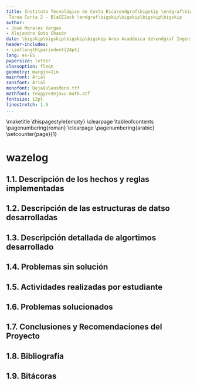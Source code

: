 ```yaml
---
title: Instituto Tecnológico de Costa Rica\endgraf\bigskip \endgraf\bigskip\bigskip\
 Tarea Corta 2 - BlaCEJack \endgraf\bigskip\bigskip\bigskip\bigskip
author: 
- José Morales Vargas 
- Alejandro Soto Chacón
date: \bigskip\bigskip\bigskip\bigskip Area Académica de\endgraf Ingeniería en Computadores \endgraf\bigskip\bigskip\ Lenguajes, Compiladores \endgraf e intérpretes (CE3104) \endgraf\bigskip\bigskip Profesor Marco Rivera Meneses \endgraf\vfill  Semestre I
header-includes:
- \setlength\parindent{24pt}
lang: es-ES
papersize: letter
classoption: fleqn
geometry: margin=1in
mainfont: Arial
sansfont: Arial
monofont: DejaVuSansMono.ttf 
mathfont: texgyredejavu-math.otf 
fontsize: 12pt
linestretch: 1.5
...
```


\maketitle
\thispagestyle{empty}
\clearpage
\tableofcontents
\pagenumbering{roman}
\clearpage
\pagenumbering{arabic}
\setcounter{page}{1}

# wazelog

## 1.1. Descripción de los hechos y reglas implementadas

## 1.2. Descripción de las estructuras de datso desarrolladas

## 1.3. Descripción detallada de algortimos desarrollado

## 1.4. Problemas sin solución

## 1.5. Actividades realizadas por estudiante

## 1.6. Problemas solucionados

## 1.7. Conclusiones y Recomendaciones del Proyecto

## 1.8. Bibliografía

## 1.9. Bitácoras

